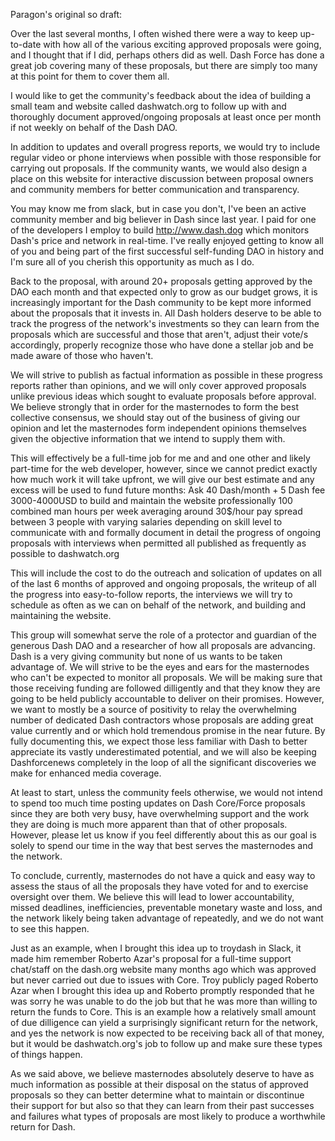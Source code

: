 Paragon's original so draft:

Over the last several months, I often wished there were a way to keep up-to-date with how all of the various exciting approved proposals were going, and I thought that if I did, perhaps others did as well. Dash Force has done a great job covering many of these proposals, but there are simply too many at this point for them to cover them all.

I would like to get the community's feedback about the idea of building a small team and website called dashwatch.org to follow up with and thoroughly document approved/ongoing proposals at least once per month if not weekly on behalf of the Dash DAO. 

In addition to updates and overall progress reports, we would try to include regular video or phone interviews when possible with those responsible for carrying out proposals. If the community wants, we would also design a place on this website for interactive discussion between proposal owners and community members for better communication and transparency.

You may know me from slack, but in case you don't, I've been an active community member and big believer in Dash since last year. I paid for one of the developers I employ to build http://www.dash.dog which monitors Dash's price and network in real-time. I've really enjoyed getting to know all of you and being part of the first successful self-funding DAO in history and I'm sure all of you cherish this opportunity as much as I do. 

Back to the proposal, with around 20+ proposals getting approved by the DAO each month and that expected only to grow as our budget grows, it is increasingly important for the Dash community to be kept more informed about the proposals that it invests in. All Dash holders deserve to be able to track the progress of the network's investments so they can learn from the proposals which are successful and those that aren't, adjust their vote/s accordingly, properly recognize those who have done a stellar job and be made aware of those who haven't. 

We will strive to publish as factual information as possible in these progress reports rather than opinions, and we will only cover approved proposals unlike previous ideas which sought to evaluate proposals before approval. We believe strongly that in order for the masternodes to form the best collective consensus, we should stay out of the business of giving our opinion and let the masternodes form independent opinions themselves given the objective information that we intend to supply them with.

This will effectively be a full-time job for me and and one other and likely part-time for the web developer, however, since we cannot predict exactly how much work it will take upfront, we will give our best estimate and any excess will be used to fund future months:
Ask 40 Dash/month + 5 Dash fee
3000-4000USD to build and maintain the website professionally
100 combined man hours per week averaging around 30$/hour pay spread between 3 people with varying salaries depending on skill level to communicate with and formally document in detail the progress of ongoing proposals with interviews when permitted all published as frequently as possible to dashwatch.org

This will include the cost to do the outreach and solication of updates on all of the last 6 months of approved and ongoing proposals, the writeup of all the progress into easy-to-follow reports, the interviews we will try to schedule as often as we can on behalf of the network, and building and maintaining the website.


This group will somewhat serve the role of a protector and guardian of the generous Dash DAO and a researcher of how all proposals are advancing. Dash is a very giving community but none of us wants to be taken advantage of. We will strive to be the eyes and ears for the masternodes who can't be expected to monitor all proposals. We will be making sure that those receiving funding are followed dilligently and that they know they are going to be held publicly accountable to deliver on their promises. However, we want to mostly be a source of positivity to relay the overwhelming number of dedicated Dash contractors whose proposals are adding great value currently and or which hold tremendous promise in the near future. By fully documenting this, we expect those less familiar with Dash to better appreciate its vastly underestimated potential, and we will also be keeping Dashforcenews completely in the loop of all the significant discoveries we make for enhanced media coverage.

At least to start, unless the community feels otherwise, we would not intend to spend too much time posting updates on Dash Core/Force proposals since they are both very busy, have overwhelming support and the work they are doing is much more apparent than that of other proposals. However, please let us know if you feel differently about this as our goal is solely to spend our time in the way that best serves the masternodes and the network. 

To conclude, currently, masternodes do not have a quick and easy way to assess the staus of all the proposals they have voted for and to exercise oversight over them. We believe this will lead to lower accountability, missed deadlines, inefficiencies, preventable monetary waste and loss, and the network likely being taken advantage of repeatedly, and we do not want to see this happen. 

Just as an example, when I brought this idea up to troydash in Slack, it made him remember Roberto Azar's proposal for a full-time support chat/staff on the dash.org website many months ago which was approved but never carried out due to issues with Core. Troy publicly paged Roberto Azar when I brought this idea up and Roberto promptly responded that he was sorry he was unable to do the job but that he was more than willing to return the funds to Core. This is an example how a relatively small amount of due dilligence can yield a surprisingly significant return for the network, and yes the network is now expected to be receiving back all of that money, but it would be dashwatch.org's job to follow up and make sure these types of things happen. 

As we said above, we believe masternodes absolutely deserve to have as much information as possible at their disposal on the status of approved proposals so they can better determine what to maintain or discontinue their support for but also so that they can learn from their past successes and failures what types of proposals are most likely to produce a worthwhile return for Dash.
